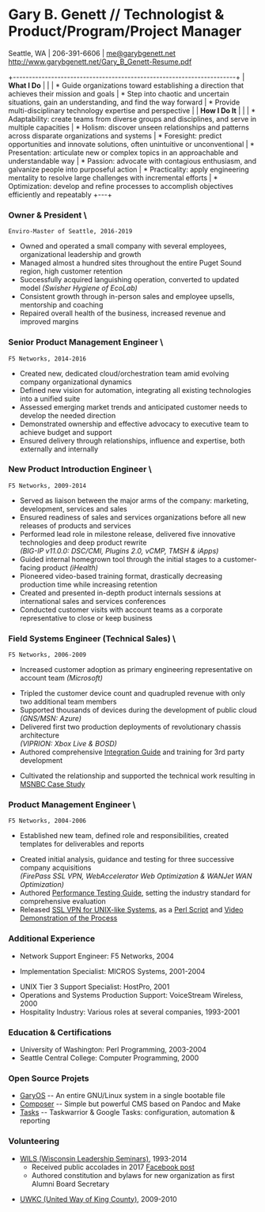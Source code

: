 <!--
% Gary B. Genett
% Technologist & Product/Program/Project Manager
% v4.6 (2019-03-13)
<!-- ############################################################### -->

# Gary B. Genett // Technologist & Product/Program/Project Manager

Seattle, WA \| 206-391-6606 \| <me@garybgenett.net> \
<http://www.garybgenett.net/Gary_B_Genett-Resume.pdf>

+----------------------------------------------------------------------+
| **What I Do**
|
|
| * Guide organizations toward establishing a direction that achieves their mission and goals
| * Step into chaotic and uncertain situations, gain an understanding, and find the way forward
| * Provide multi-disciplinary technology expertise and perspective
|
| **How I Do It**
|
|
| * Adaptability: create teams from diverse groups and disciplines, and serve in multiple capacities
| * Holism: discover unseen relationships and patterns across disparate organizations and systems
| * Foresight: predict opportunities and innovate solutions, often unintuitive or unconventional
| * Presentation: articulate new or complex topics in an approachable and understandable way
| * Passion: advocate with contagious enthusiasm, and galvanize people into purposeful action
| * Practicality: apply engineering mentality to resolve large challenges with incremental efforts
| * Optimization: develop and refine processes to accomplish objectives efficiently and repeatably
+---+

<!-- ############################################################### -->
<!-- 2019/02-Present -->
<!--
### Health & Happiness Expert \
    Gary's Future, 2019

  * Invested in mental and physical health break, after a two and a half year all-out sprint
  * Responsible for rebuilding and refocusing life trajectory and career path
-->

<!-- ############################################################### -->
<!-- 2016/10-2019/01 -->
### Owner & President \
    Enviro-Master of Seattle, 2016-2019

  * Owned and operated a small company with several employees, organizational leadership and growth
  * Managed almost a hundred sites throughout the entire Puget Sound region, high customer retention
  * Successfully acquired languishing operation, converted to updated model *(Swisher Hygiene of EcoLab)*
  * Consistent growth through in-person sales and employee upsells, mentorship and coaching
  * Repaired overall health of the business, increased revenue and improved margins

<!-- ############################################################### -->
<!-- 2015/01-2016/10 -->
### Senior Product Management Engineer \
    F5 Networks, 2014-2016

  * Created new, dedicated cloud/orchestration team amid evolving company organizational dynamics
  * Defined new vision for automation, integrating all existing technologies into a unified suite
  * Assessed emerging market trends and anticipated customer needs to develop the needed direction
  * Demonstrated ownership and effective advocacy to executive team to achieve budget and support
  * Ensured delivery through relationships, influence and expertise, both externally and internally

<!-- ############################################################### -->
<!-- 2009/09-2014/12 -->
### New Product Introduction Engineer \
    F5 Networks, 2009-2014

  * Served as liaison between the major arms of the company: marketing, development, services and sales
  * Ensured readiness of sales and services organizations before all new releases of products and services
  * Performed lead role in milestone release, delivered five innovative technologies and deep product rewrite \
    *(BIG-IP v11.0.0: DSC/CMI, Plugins 2.0, vCMP, TMSH & iApps)*
  * Guided internal homegrown tool through the initial stages to a customer-facing product *(iHealth)*
  * Pioneered video-based training format, drastically decreasing production time while increasing retention
  * Created and presented in-depth product internals sessions at international sales and services conferences
  * Conducted customer visits with account teams as a corporate representative to close or keep business

<!-- [Operations Guide]: https://support.f5.com/kb/en-us/products/big-ip_ltm/manuals/product/f5-tmos-operations-guide.html -->
<!-- [Operations Guide]: https://support.f5.com/content/kb/en-us/products/big-ip_ltm/manuals/product/f5-tmos-operations-guide/_jcr_content/pdfAttach/download/file.res/f5-tmos-operations-guide.pdf -->
[Operations Guide]: http://www.garybgenett.net/resume/f5-tmos-operations-guide.pdf

<!-- ############################################################### -->
<!-- 2009/03-2009/08 -->
<!--
### Professional Volunteer \
    Various Non-Profit Organizations, 2009

  * Took a six month relief, focused on repairing health while serving others
  * Spent time investing and supporting several organizations, through time and money donations
    * [UWKC (United Way of King County)]
    * [Nature Consortium]
    * [Circus Contraption]
-->

[UWKC (United Way of King County)]: https://www.uwkc.org
[Nature Consortium]: https://dnda.org/dnda-nature
[Circus Contraption]: https://www.circuscontraption.com

<!-- ############################################################### -->
<!-- 2007/01-2009/02 -->
### Field Systems Engineer (Technical Sales) \
    F5 Networks, 2006-2009

  * Increased customer adoption as primary engineering representative on account team *(Microsoft)*
<!--
  * Developed influence through mutual trust, thought leadership, solution development and training
-->
  * Tripled the customer device count and quadrupled revenue with only two additional team members
  * Supported thousands of devices during the development of public cloud *(GNS/MSN: Azure)*
  * Delivered first two production deployments of revolutionary chassis architecture \
    *(VIPRION: Xbox Live & BOSD)*
  * Authored comprehensive [Integration Guide] and training for 3rd party development
<!--
  * Assisted customer teams in implementation of automated compliance validation suites *(PCI & SOX)*
  * Reverse-engineered and automated product installer to provide rapid provisioning
-->
  * Cultivated the relationship and supported the technical work resulting in [MSNBC Case Study]

[Integration Guide]: http://www.garybgenett.net/resume/BIG-IP_Integration_Guide.docx
<!-- [MSNBC Case Study]: http://www.f5.com/pdf/case-studies/msnbc-election-day-cs.pdf -->
[MSNBC Case Study]: http://www.garybgenett.net/resume/msnbc-election-day-cs.pdf

<!-- ############################################################### -->
<!-- 2005/01-2006/12 -->
### Product Management Engineer \
    F5 Networks, 2004-2006

<!--
  * Provided company vision, product direction and execution guidance to executive team, market research
-->
  * Established new team, defined role and responsibilities, created templates for deliverables and reports
<!--
  * Delivered competitive analysis ranging from high-level market overview to technical differentiation
  * Wrote and maintained detailed briefing materials for executive team, product management and sales
-->
  * Created initial analysis, guidance and testing for three successive company acquisitions \
    *(FirePass SSL VPN, WebAccelerator Web Optimization & WANJet WAN Optimization)*
  * Authored [Performance Testing Guide], setting the industry standard for comprehensive evaluation
  * Released [SSL VPN for UNIX-like Systems], as a [Perl Script] and [Video Demonstration of the Process]
<!--
  * Maintained expertise in product design, architecture and internals, nurtured knowledge culture
-->

<!-- [Performance Testing Guide]: http://devcentral.f5.com/downloads/f5/creating-performance-test-methodology.pdf -->
[Performance Testing Guide]: http://www.garybgenett.net/resume/creating-performance-test-methodology.pdf
<!-- [L4-L7 Performance Testing Report]: http://www.f5.com/pdf/reports/F5-comparative-performance-report-ADC-2013.pdf -->
[L4-L7 Performance Testing Report]: http://www.garybgenett.net/resume/F5-comparative-performance-report-ADC-2013.pdf
<!-- [L4-L7 Performance Testing Report]: http://www.garybgenett.net/resume/f5-performance-report-UPDATED.pdf -->
<!-- [SSL VPN for UNIX-like Systems]: https://devcentral.f5.com/articles/clientless-firepass-login-via-the-command-line -->
[SSL VPN for UNIX-like Systems]: http://www.garybgenett.net/resume/Clientless_FirePass_Login_via_the_command_line.html
<!-- [Perl Script]: https://devcentral.f5.com/downloads/icontrol/sdk/sslvpn.public.pl.txt -->
[Perl Script]: http://www.garybgenett.net/resume/sslvpn.public.pl.txt
<!-- [Video Demonstration of the Process]: https://devcentral.f5.com/weblogs/dctv/archive/2006/10/30/fploginscript.aspx -->
[Video Demonstration of the Process]: http://www.garybgenett.net/resume/20061024-FPLoginScript-Gary.wmv

<!-- ############################################################### -->
### Additional Experience

  * Network Support Engineer: F5 Networks, 2004 <!-- 2004/02-2004/12 -->
<!--
    * Built first shared lab environment and wrote web-based checkout system for global accessibility
-->
  * Implementation Specialist: MICROS Systems, 2001-2004
<!--
    * Designed and supported mission-critical financial systems in 24/7 customer environments
    * Implemented and supported all the largest point-of-sale deployments in Washington state
    * Operated as sole technician for UNIX-based systems, which processed millions of dollars daily
    * Managed customer expectations and experience from presales to ongoing support
    * Increased revenue and customer loyalty by selling and building custom solutions \
      *(Shell, Perl, SQL and a proprietary scripting language)*
-->
  * UNIX Tier 3 Support Specialist: HostPro, 2001
  * Operations and Systems Production Support: VoiceStream Wireless, 2000
  * Hospitality Industry: Various roles at several companies, 1993-2001

<!-- ############################################################### -->
### Education & Certifications

  * University of Washington: Perl Programming, 2003-2004
  * Seattle Central College: Computer Programming, 2000

<!-- ############################################################### -->
### Open Source Projets

  * [GaryOS](https://github.com/garybgenett/gary-os) -- An entire GNU/Linux system in a single bootable file
  * [Composer](https://github.com/garybgenett/composer) -- Simple but powerful CMS based on Pandoc and Make
  * [Tasks](https://github.com/garybgenett/tasks) -- Taskwarrior & Google Tasks: configuration, automation & reporting

<!-- ############################################################### -->
### Volunteering

  * [WILS (Wisconsin Leadership Seminars)], 1993-2014
    * Received public accolades in 2017 [Facebook post]
    * Authored constitution and bylaws for new organization as first Alumni Board Secretary
<!--
    * Youth Facilitator, 2004-2014
    * Junior Staff Member, 1994-1997
    * Alumni Board Secretary, 1994-1995
    * Seminar Ambassador, 1993
-->
  * [UWKC (United Way of King County)], 2009-2010
<!--
  * [Nature Consortium], 2009
  * [Circus Contraption], 2009
-->

[WILS (Wisconsin Leadership Seminars)]: https://wils.us
[Facebook post]: https://www.facebook.com/WILeadS/posts/10155511390964644

<!-- ############################################################### -->
<!--- exit(0); -->
<!-- ############################################################### -->
